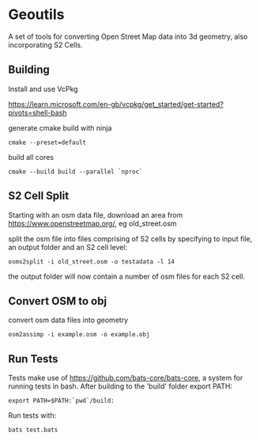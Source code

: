 # Geoutils

A set of tools for converting Open Street Map data into 3d geometry, also incorporating S2 Cells.

## Building

Install and use VcPkg

https://learn.microsoft.com/en-gb/vcpkg/get_started/get-started?pivots=shell-bash

generate cmake build with ninja

    cmake --preset=default

build all cores

    cmake --build build --parallel `nproc`

## S2 Cell Split

Starting with an osm data file, download an area from https://www.openstreetmap.org/, eg old_street.osm

split the osm file into files comprising of S2 cells by specifying to input file, an output folder and an S2 cell level:

    osms2split -i old_street.osm -o testadata -l 14

the output folder will now contain a number of osm files for each S2 cell.

## Convert OSM to obj

convert osm data files into geometry

    osm2assimp -i example.osm -o example.obj

## Run Tests

Tests make use of https://github.com/bats-core/bats-core, a system for running tests in bash.
After building to the 'build' folder export PATH:

    export PATH=$PATH:`pwd`/build:

Run tests with:

    bats test.bats